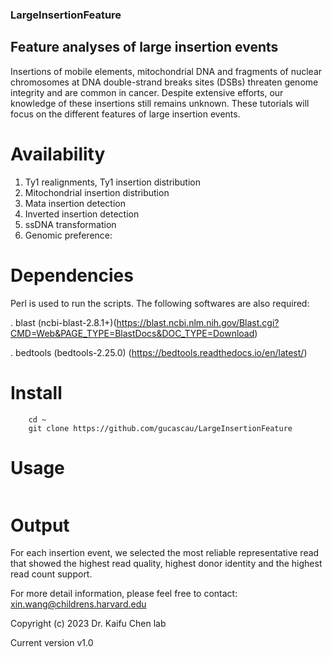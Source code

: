 ### LargeInsertionFeature

## Feature analyses of large insertion events

Insertions of mobile elements, mitochondrial DNA and fragments of nuclear chromosomes at DNA double-strand breaks sites (DSBs) threaten genome integrity and are common in cancer. Despite extensive efforts, our knowledge of these insertions still remains unknown. These tutorials will focus on the different features of large insertion events.

# Availability 

  1. Ty1 realignments, Ty1 insertion distribution
  2. Mitochondrial insertion distribution
  3. Mata insertion detection
  4. Inverted insertion detection
  5. ssDNA transformation
  6. Genomic preference: 

# Dependencies

Perl is used to run the scripts. The following softwares are also required:

. blast (ncbi-blast-2.8.1+)(https://blast.ncbi.nlm.nih.gov/Blast.cgi?CMD=Web&PAGE_TYPE=BlastDocs&DOC_TYPE=Download)

. bedtools (bedtools-2.25.0) (https://bedtools.readthedocs.io/en/latest/)

# Install

```
    cd ~
    git clone https://github.com/gucascau/LargeInsertionFeature
```   

# Usage
```

```


# Output

For each insertion event, we selected the most reliable representative read that showed the highest read quality, highest donor identity and the highest read count support. 

For more detail information, please feel free to contact: xin.wang@childrens.harvard.edu

Copyright (c) 2023 Dr. Kaifu Chen lab

Current version v1.0

